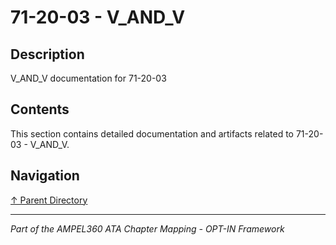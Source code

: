 # 71-20-03 - V_AND_V

## Description

V_AND_V documentation for 71-20-03

## Contents

This section contains detailed documentation and artifacts related to 71-20-03 - V_AND_V.

## Navigation

[↑ Parent Directory](../README.md)

---

*Part of the AMPEL360 ATA Chapter Mapping - OPT-IN Framework*
